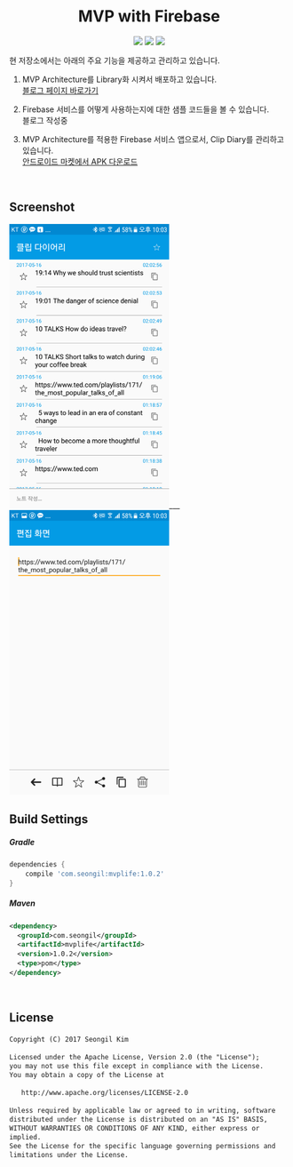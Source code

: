 <h1 align="center">MVP with Firebase</h1>

<p align="center">
  <a href="http://developer.android.com/index.html"><img src="https://img.shields.io/badge/platform-android-green.svg?style=flat-square"></a>
  <a href="https://android-arsenal.com/api?level=14"><img src="https://img.shields.io/badge/API-7%2B-brightgreen.svg?style=flat-square"></a>
  <a href="https://github.com/allsoft777/MVP-with-Firebase/blob/master/LICENSE"><img src="https://img.shields.io/badge/license-APACHE-blue.svg?style=flat-square"></a>
</p>


현 저장소에서는 아래의 주요 기능을 제공하고 관리하고 있습니다.

1. MVP Architecture를 Library화 시켜서 배포하고 있습니다.<br>
   <a href="http://softwaree.tistory.com/10" target="_blank">블로그 페이지 바로가기</a>

2. Firebase 서비스를 어떻게 사용하는지에 대한 샘플 코드들을 볼 수 있습니다.<br>
   블로그 작성중

3. MVP Architecture를 적용한 Firebase 서비스 앱으로서, Clip Diary를 관리하고 있습니다.<br>
   <a href="https://play.google.com/store/apps/details?id=com.seongil.mvplife.sample" target="_blank">안드로이드 마켓에서 APK 다운로드</a>

<br>

## Screenshot
<img src="./materials/cliplistview.png" width="288">___
<img src="./materials/clipdetailview.png" width="288">

## Build Settings

##### Gradle
```groovy
dependencies {
    compile 'com.seongil:mvplife:1.0.2'
}
```
##### Maven
```xml
<dependency>
  <groupId>com.seongil</groupId>
  <artifactId>mvplife</artifactId>
  <version>1.0.2</version>
  <type>pom</type>
</dependency>
```
<br>

License
-------

    Copyright (C) 2017 Seongil Kim

    Licensed under the Apache License, Version 2.0 (the "License");
    you may not use this file except in compliance with the License.
    You may obtain a copy of the License at

       http://www.apache.org/licenses/LICENSE-2.0

    Unless required by applicable law or agreed to in writing, software
    distributed under the License is distributed on an "AS IS" BASIS,
    WITHOUT WARRANTIES OR CONDITIONS OF ANY KIND, either express or implied.
    See the License for the specific language governing permissions and
    limitations under the License.
